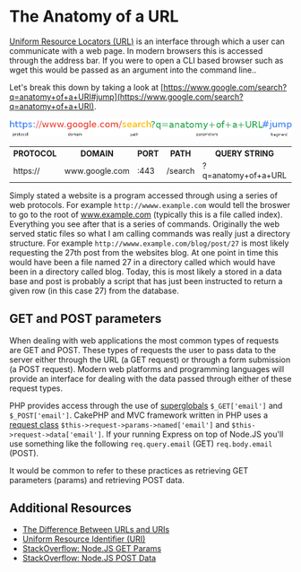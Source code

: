 # The Anatomy of a URL

[Uniform Resource Locators (URL)](https://tools.ietf.org/html/rfc1738) is an interface through which a user can communicate with a web page. In modern browsers this is accessed through the address bar. If you were to open a CLI based browser such as wget this would be passed as an argument into the command line..

Let's break this down by taking a look at [https://www.google.com/search?q=anatomy+of+a+URI#jump](https://www.google.com/search?q=anatomy+of+a+URI).

![The Anatomy of a URI](../img/url.png)

<table>
  <tr>
    <th>PROTOCOL</th>
    <th>DOMAIN</th>
    <th>PORT</th>
    <th>PATH</th>
    <th>QUERY STRING</th>
    <th>FRAGMENT</th>
  </tr>
  <tr>
    <td>https://</td>
    <td>www.google.com</td>
    <td>:443</td>
    <td>/search</td>
    <td>?q=anatomy+of+a+URL</td>
    <td>#jump</td>
  </tr>
</table>

Simply stated a website is a program accessed through using a series of web protocols. For example ````http://wwww.example.com```` would tell the broswer to go to the root of www.example.com (typically this is a file called index). Everything you see after that is a series of commands. Originally the web served static files so what I am calling commands was really just a  directory structure. For example ````http://wwww.example.com/blog/post/27```` is most likely requesting the 27th post from the websites blog. At one point in time this would have been a file named 27 in a directory called which would have been in a directory called blog. Today, this is most likely a stored in a data base and post is probably a script that has just been instructed to return a given row (in this case 27) from the database.


## GET and POST parameters

When dealing with web applications the most common types of requests are GET and POST. These types of requests the user to pass data to the server either through the URL (a GET request) or through a form submission (a POST request). Modern web platforms and programming languages will provide an interface for dealing with the data passed through either of these request types.

PHP provides access through the use of [superglobals](http://php.net/manual/en/language.variables.superglobals.php) ````$_GET['email']```` and ````$_POST['email']````. CakePHP and MVC framework written in PHP uses a [request class](https://book.cakephp.org/2.0/en/controllers/request-response.html) ````$this->request->params->named['email']```` and ````$this->request->data['email']````. If your running Express on top of Node.JS you'll use something like the following ````req.query.email```` (GET) ````req.body.email```` (POST).

It would be common to refer to these practices as retrieving GET parameters (params) and retrieving POST data.

## Additional Resources
* [The Difference Between URLs and URIs](https://danielmiessler.com/study/url-uri/#gs.IU_=BhI)
* [Uniform Resource Identifier (URI)](https://tools.ietf.org/html/rfc3986)
* [StackOverflow: Node.JS GET Params](https://stackoverflow.com/questions/6912584/how-to-get-get-query-string-variables-in-express-js-on-node-js)
* [StackOverflow: Node.JS POST Data](https://stackoverflow.com/questions/4295782/how-do-you-extract-post-data-in-node-js)
